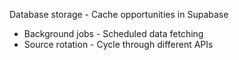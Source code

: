 Database storage - Cache opportunities in Supabase
  - Background jobs - Scheduled data fetching
  - Source rotation - Cycle through different APIs
  
